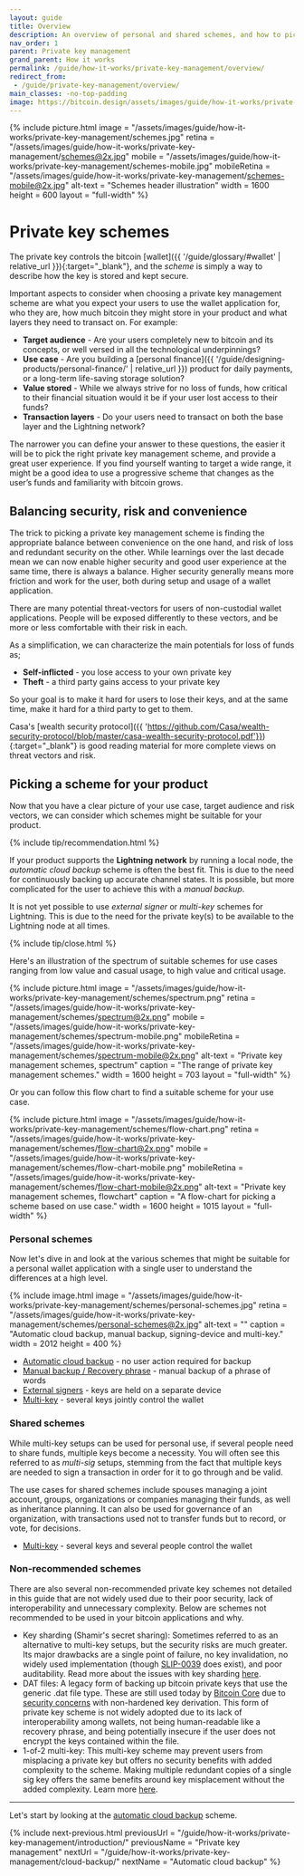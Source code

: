 ```yaml
---
layout: guide
title: Overview
description: An overview of personal and shared schemes, and how to pick one for your product depending on your use case.
nav_order: 1
parent: Private key management
grand_parent: How it works
permalink: /guide/how-it-works/private-key-management/overview/
redirect_from:
 - /guide/private-key-management/overview/
main_classes: -no-top-padding
image: https://bitcoin.design/assets/images/guide/how-it-works/private-key-management/schemes/page-private-key-schemes.jpg
---
```


<!--

Editor's notes

An overview of what different private key management schemes there are, and how to choose one depending on use case.

Illustration sources

https://www.figma.com/community/file/995256542920917246/BDG---Private-key-management-illustrations

-->

{% include picture.html
   image = "/assets/images/guide/how-it-works/private-key-management/schemes.jpg"
   retina = "/assets/images/guide/how-it-works/private-key-management/schemes@2x.jpg"
   mobile = "/assets/images/guide/how-it-works/private-key-management/schemes-mobile.jpg"
   mobileRetina = "/assets/images/guide/how-it-works/private-key-management/schemes-mobile@2x.jpg"
   alt-text = "Schemes header illustration"
   width = 1600
   height = 600
   layout = "full-width"
%}

# Private key schemes
The private key controls the bitcoin [wallet]({{ '/guide/glossary/#wallet' | relative_url }}){:target="_blank"}, and the *scheme* is simply a way to describe how the key is stored and kept secure.

Important aspects to consider when choosing a private key management scheme are what you expect your users to use the wallet application for, who they are, how much bitcoin they might store in your product and what layers they need to transact on. For example:


* **Target audience** - Are your users completely new to bitcoin and its concepts, or well versed in all the technological underpinnings?
* **Use case** - Are you building a [personal finance]({{ '/guide/designing-products/personal-finance/' | relative_url }}) product for daily payments, or a long-term life-saving storage solution?
* **Value stored** - While we always strive for no loss of funds, how critical to their financial situation would it be if your user lost access to their funds?
* **Transaction layers** - Do your users need to transact on both the base layer and the Lightning network?


The narrower you can define your answer to these questions, the easier it will be to pick the right private key management scheme, and provide a great user experience. If you find yourself wanting to target a wide range, it might be a good idea to use a progressive scheme that changes as the user’s funds and familiarity with bitcoin grows.

## Balancing security, risk and convenience

The trick to picking a private key management scheme is finding the appropriate balance between convenience on the one hand, and risk of loss and redundant security on the other. While learnings over the last decade mean we can now enable higher security and good user experience at the same time, there is always a balance. Higher security generally means more friction and work for the user, both during setup and usage of a wallet application.

There are many potential threat-vectors for users of non-custodial wallet applications. People will be exposed differently to these vectors, and be more or less comfortable with their risk in each.

As a simplification, we can characterize the main potentials for loss of funds as;

* **Self-inflicted** - you lose access to your own private key
* **Theft** - a third party gains access to your private key

So your goal is to make it hard for users to lose their keys, and at the same time, make it hard for a third party to get to them.

Casa's [wealth security protocol]({{ 'https://github.com/Casa/wealth-security-protocol/blob/master/casa-wealth-security-protocol.pdf'}}){:target="_blank"} is good reading material for more complete views on threat vectors and risk.

## Picking a scheme for your product

Now that you have a clear picture of your use case, target audience and risk vectors, we can consider which schemes might be suitable for your product.

{% include tip/recommendation.html %}

If your product supports the **Lightning network** by running a local node, the *automatic cloud backup* scheme is often the best fit. This is due to the need for continuously backing up accurate channel states. It is possible, but more complicated for the user to achieve this with a *manual backup*.

It is not yet possible to use *external signer* or *multi-key* schemes for Lightning. This is due to the need for the private key(s) to be available to the Lightning node at all times.

{% include tip/close.html %}

Here's an illustration of the spectrum of suitable schemes for use cases ranging from low value and casual usage, to high value and critical usage.

{% include picture.html
   image = "/assets/images/guide/how-it-works/private-key-management/schemes/spectrum.png"
   retina = "/assets/images/guide/how-it-works/private-key-management/schemes/spectrum@2x.png"
   mobile = "/assets/images/guide/how-it-works/private-key-management/schemes/spectrum-mobile.png"
   mobileRetina = "/assets/images/guide/how-it-works/private-key-management/schemes/spectrum-mobile@2x.png"
   alt-text = "Private key management schemes, spectrum"
   caption = "The range of private key management schemes."
   width = 1600
   height = 703
   layout = "full-width"
%}

Or you can follow this flow chart to find a suitable scheme for your use case.

{% include picture.html
   image = "/assets/images/guide/how-it-works/private-key-management/schemes/flow-chart.png"
   retina = "/assets/images/guide/how-it-works/private-key-management/schemes/flow-chart@2x.png"
   mobile = "/assets/images/guide/how-it-works/private-key-management/schemes/flow-chart-mobile.png"
   mobileRetina = "/assets/images/guide/how-it-works/private-key-management/schemes/flow-chart-mobile@2x.png"
   alt-text = "Private key management schemes, flowchart"
   caption = "A flow-chart for picking a scheme based on use case."
   width = 1600
   height = 1015
   layout = "full-width"
%}

### Personal schemes

Now let's dive in and look at the various schemes that might be suitable for a personal wallet application with a single user to understand the differences at a high level.

{% include image.html
   image = "/assets/images/guide/how-it-works/private-key-management/schemes/personal-schemes.jpg"
   retina = "/assets/images/guide/how-it-works/private-key-management/schemes/personal-schemes@2x.jpg"
   alt-text = ""
   caption = "Automatic cloud backup, manual backup, signing-device and multi-key."
   width = 2012
   height = 400
%}

- [Automatic cloud backup](/guide/how-it-works/private-key-management/cloud-backup/) - no user action required for backup
- [Manual backup / Recovery phrase](/guide/how-it-works/private-key-management/manual-backup/) - manual backup of a phrase of words
- [External signers](/guide/how-it-works/private-key-management/external-signers/) - keys are held on a separate device
- [Multi-key](/guide/how-it-works/private-key-management/multi-key/) - several keys jointly control the wallet

### Shared schemes

While multi-key setups can be used for personal use, if several people need to share funds, multiple keys become a necessity. You will often see this referred to as *multi-sig* setups, stemming from the fact that multiple keys are needed to sign a transaction in order for it to go through and be valid.

The use cases for shared schemes include spouses managing a joint account, groups, organizations or companies managing their funds, as well as inheritance planning. It can also be used for governance of an organization, with transactions used not to transfer funds but to record, or vote, for decisions.

- [Multi-key](/guide/how-it-works/private-key-management/multi-key/) - several keys and several people control the wallet

### Non-recommended schemes

There are also several non-recommended private key schemes not detailed in this guide that are not widely used due to their poor security, lack of interoperability and unnecessary complexity. Below are schemes not recommended to be used in your bitcoin applications and why.

- Key sharding (Shamir's secret sharing): Sometimes referred to as an alternative to multi-key setups, but the security risks are much greater. Its major drawbacks are a single point of failure, no key invalidation, no widely used implementation (though [SLIP-0039](https://github.com/satoshilabs/slips/blob/master/slip-0039.md) does exist), and poor auditability. Read more about the issues with key sharding [here](https://docs.keys.casa/wealth-security-protocol/rejected-key-schemes/key-sharding-shamirs-secret-sharing).
- DAT files: A legacy form of backing up bitcoin private keys that use the generic .dat file type. These are still used today by [Bitcoin Core](https://bitcoincore.org/) due to [security concerns](https://bitcoin.stackexchange.com/questions/92716/why-keys-generated-in-bitcoin-core-mismatch-that-from-online-generators-despite) with non-hardened key derivation. This form of private key scheme is not widely adopted due to its lack of interoperability among wallets, not being human-readable like a recovery phrase, and being potentially insecure if the user does not encrypt the keys contained within the file.
- 1-of-2 multi-key: This multi-key scheme may prevent users from misplacing a private key but offers no security benefits with added complexity to the scheme. Making multiple redundant copies of a single sig key offers the same benefits around key misplacement without the added complexity. Learn more [here](https://docs.keys.casa/wealth-security-protocol/rejected-key-schemes/1-of-2).

---

Let's start by looking at the [automatic cloud backup](/guide/how-it-works/private-key-management/cloud-backup/) scheme.

{% include next-previous.html
   previousUrl = "/guide/how-it-works/private-key-management/introduction/"
   previousName = "Private key management"
   nextUrl = "/guide/how-it-works/private-key-management/cloud-backup/"
   nextName = "Automatic cloud backup"
%}
